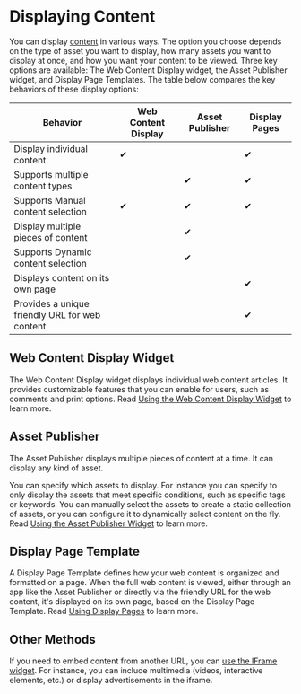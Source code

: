 # Displaying Content

You can display [content](../../content_authoring_and_management.md) in various ways. The option you choose depends on the type of asset you want to display, how many assets you want to display at once, and how you want your content to be viewed. Three key options are available: The Web Content Display widget, the Asset Publisher widget, and Display Page Templates. The table below compares the key behaviors of these display options:

| Behavior | Web Content Display | Asset Publisher | Display Pages |
| --- | --- | --- | --- |
| Display individual content | &#10004; | | &#10004; |
| Supports multiple content types | | &#10004; | &#10004; |
| Supports Manual content selection | &#10004; | &#10004; | &#10004; |
| Display multiple pieces of content | | &#10004; |  |
| Supports Dynamic content selection | | &#10004; | |
| Displays content on its own page | | | &#10004; |
| Provides a unique friendly URL for web content | | | &#10004; |

## Web Content Display Widget

The Web Content Display widget displays individual web content articles. It provides customizable features that you can enable for users, such as comments and print options. Read [Using the Web Content Display Widget](./using-the-web-content-display-widget/web-content-display.md) to learn more.

## Asset Publisher

The Asset Publisher displays multiple pieces of content at a time. It can display any kind of asset.

You can specify which assets to display. For instance you can specify to only display the assets that meet specific conditions, such as specific tags or keywords. You can manually select the assets to create a static collection of assets, or you can configure it to dynamically select content on the fly. Read [Using the Asset Publisher Widget](./using-the-asset-publisher-widget/displaying-assets-intro.md) to learn more.

## Display Page Template

A Display Page Template defines how your web content is organized and formatted on a page. When the full web content is viewed, either through an app like the Asset Publisher or directly via the friendly URL for the web content, it's displayed on its own page, based on the Display Page Template. Read [Using Display Pages](./using-fragments/display-page-templates-intro.md) to learn more.

## Other Methods

If you need to embed content from another URL, you can [use the IFrame widget](TODO:using-widgets). For instance, you can include multimedia (videos, interactive elements, etc.) or display advertisements in the iframe.

